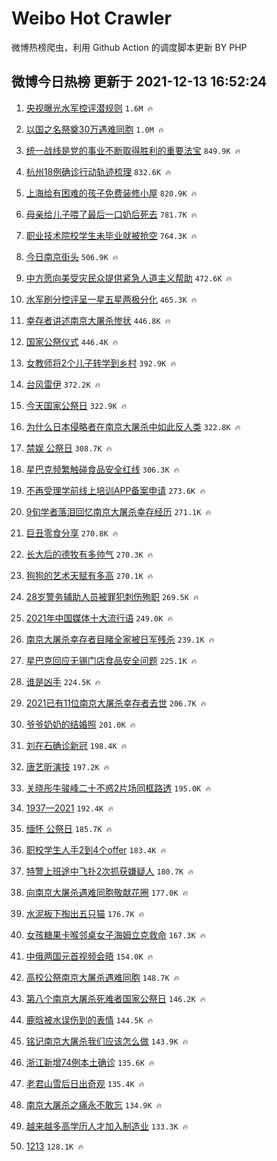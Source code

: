 # Weibo Hot Crawler 



微博热榜爬虫，利用 Github Action 的调度脚本更新 BY PHP 


## 微博今日热榜 更新于 2021-12-13 16:52:24 
1. [央视曝光水军控评潜规则](https://s.weibo.com/weibo?q=%23%E5%A4%AE%E8%A7%86%E6%9B%9D%E5%85%89%E6%B0%B4%E5%86%9B%E6%8E%A7%E8%AF%84%E6%BD%9C%E8%A7%84%E5%88%99%23&Refer=top) `1.6M 🔥` 

1. [以国之名祭奠30万遇难同胞](https://s.weibo.com/weibo?q=%23%E4%BB%A5%E5%9B%BD%E4%B9%8B%E5%90%8D%E7%A5%AD%E5%A5%A030%E4%B8%87%E9%81%87%E9%9A%BE%E5%90%8C%E8%83%9E%23&Refer=top) `1.0M 🔥` 

1. [统一战线是党的事业不断取得胜利的重要法宝](https://s.weibo.com/weibo?q=%23%E7%BB%9F%E4%B8%80%E6%88%98%E7%BA%BF%E6%98%AF%E5%85%9A%E7%9A%84%E4%BA%8B%E4%B8%9A%E4%B8%8D%E6%96%AD%E5%8F%96%E5%BE%97%E8%83%9C%E5%88%A9%E7%9A%84%E9%87%8D%E8%A6%81%E6%B3%95%E5%AE%9D%23&Refer=top) `849.9K 🔥` 

1. [杭州18例确诊行动轨迹梳理](https://s.weibo.com/weibo?q=%23%E6%9D%AD%E5%B7%9E18%E4%BE%8B%E7%A1%AE%E8%AF%8A%E8%A1%8C%E5%8A%A8%E8%BD%A8%E8%BF%B9%E6%A2%B3%E7%90%86%23&Refer=top) `832.6K 🔥` 

1. [上海给有困难的孩子免费装修小屋](https://s.weibo.com/weibo?q=%23%E4%B8%8A%E6%B5%B7%E7%BB%99%E6%9C%89%E5%9B%B0%E9%9A%BE%E7%9A%84%E5%AD%A9%E5%AD%90%E5%85%8D%E8%B4%B9%E8%A3%85%E4%BF%AE%E5%B0%8F%E5%B1%8B%23&Refer=top) `820.9K 🔥` 

1. [母亲给儿子喂了最后一口奶后死去](https://s.weibo.com/weibo?q=%23%E6%AF%8D%E4%BA%B2%E7%BB%99%E5%84%BF%E5%AD%90%E5%96%82%E4%BA%86%E6%9C%80%E5%90%8E%E4%B8%80%E5%8F%A3%E5%A5%B6%E5%90%8E%E6%AD%BB%E5%8E%BB%23&Refer=top) `781.7K 🔥` 

1. [职业技术院校学生未毕业就被抢空](https://s.weibo.com/weibo?q=%23%E8%81%8C%E4%B8%9A%E6%8A%80%E6%9C%AF%E9%99%A2%E6%A0%A1%E5%AD%A6%E7%94%9F%E6%9C%AA%E6%AF%95%E4%B8%9A%E5%B0%B1%E8%A2%AB%E6%8A%A2%E7%A9%BA%23&Refer=top) `764.3K 🔥` 

1. [今日南京街头](https://s.weibo.com/weibo?q=%23%E4%BB%8A%E6%97%A5%E5%8D%97%E4%BA%AC%E8%A1%97%E5%A4%B4%23&Refer=top) `506.9K 🔥` 

1. [中方愿向美受灾民众提供紧急人道主义帮助](https://s.weibo.com/weibo?q=%23%E4%B8%AD%E6%96%B9%E6%84%BF%E5%90%91%E7%BE%8E%E5%8F%97%E7%81%BE%E6%B0%91%E4%BC%97%E6%8F%90%E4%BE%9B%E7%B4%A7%E6%80%A5%E4%BA%BA%E9%81%93%E4%B8%BB%E4%B9%89%E5%B8%AE%E5%8A%A9%23&Refer=top) `472.6K 🔥` 

1. [水军刷分控评呈一星五星两极分化](https://s.weibo.com/weibo?q=%23%E6%B0%B4%E5%86%9B%E5%88%B7%E5%88%86%E6%8E%A7%E8%AF%84%E5%91%88%E4%B8%80%E6%98%9F%E4%BA%94%E6%98%9F%E4%B8%A4%E6%9E%81%E5%88%86%E5%8C%96%23&Refer=top) `465.3K 🔥` 

1. [幸存者讲述南京大屠杀惨状](https://s.weibo.com/weibo?q=%23%E5%B9%B8%E5%AD%98%E8%80%85%E8%AE%B2%E8%BF%B0%E5%8D%97%E4%BA%AC%E5%A4%A7%E5%B1%A0%E6%9D%80%E6%83%A8%E7%8A%B6%23&Refer=top) `446.8K 🔥` 

1. [国家公祭仪式](https://s.weibo.com/weibo?q=%23%E5%9B%BD%E5%AE%B6%E5%85%AC%E7%A5%AD%E4%BB%AA%E5%BC%8F%23&Refer=top) `446.4K 🔥` 

1. [女教师将2个儿子转学到乡村](https://s.weibo.com/weibo?q=%23%E5%A5%B3%E6%95%99%E5%B8%88%E5%B0%862%E4%B8%AA%E5%84%BF%E5%AD%90%E8%BD%AC%E5%AD%A6%E5%88%B0%E4%B9%A1%E6%9D%91%23&Refer=top) `392.9K 🔥` 

1. [台风雷伊](https://s.weibo.com/weibo?q=%E5%8F%B0%E9%A3%8E%E9%9B%B7%E4%BC%8A&Refer=top) `372.2K 🔥` 

1. [今天国家公祭日](https://s.weibo.com/weibo?q=%23%E4%BB%8A%E5%A4%A9%E5%9B%BD%E5%AE%B6%E5%85%AC%E7%A5%AD%E6%97%A5%23&Refer=top) `322.9K 🔥` 

1. [为什么日本侵略者在南京大屠杀中如此反人类](https://s.weibo.com/weibo?q=%23%E4%B8%BA%E4%BB%80%E4%B9%88%E6%97%A5%E6%9C%AC%E4%BE%B5%E7%95%A5%E8%80%85%E5%9C%A8%E5%8D%97%E4%BA%AC%E5%A4%A7%E5%B1%A0%E6%9D%80%E4%B8%AD%E5%A6%82%E6%AD%A4%E5%8F%8D%E4%BA%BA%E7%B1%BB%23&Refer=top) `322.8K 🔥` 

1. [禁娱 公祭日](https://s.weibo.com/weibo?q=%E7%A6%81%E5%A8%B1%20%E5%85%AC%E7%A5%AD%E6%97%A5&Refer=top) `308.7K 🔥` 

1. [星巴克频繁触碰食品安全红线](https://s.weibo.com/weibo?q=%23%E6%98%9F%E5%B7%B4%E5%85%8B%E9%A2%91%E7%B9%81%E8%A7%A6%E7%A2%B0%E9%A3%9F%E5%93%81%E5%AE%89%E5%85%A8%E7%BA%A2%E7%BA%BF%23&Refer=top) `306.3K 🔥` 

1. [不再受理学前线上培训APP备案申请](https://s.weibo.com/weibo?q=%23%E4%B8%8D%E5%86%8D%E5%8F%97%E7%90%86%E5%AD%A6%E5%89%8D%E7%BA%BF%E4%B8%8A%E5%9F%B9%E8%AE%ADAPP%E5%A4%87%E6%A1%88%E7%94%B3%E8%AF%B7%23&Refer=top) `273.6K 🔥` 

1. [9旬学者落泪回忆南京大屠杀幸存经历](https://s.weibo.com/weibo?q=%239%E6%97%AC%E5%AD%A6%E8%80%85%E8%90%BD%E6%B3%AA%E5%9B%9E%E5%BF%86%E5%8D%97%E4%BA%AC%E5%A4%A7%E5%B1%A0%E6%9D%80%E5%B9%B8%E5%AD%98%E7%BB%8F%E5%8E%86%23&Refer=top) `271.1K 🔥` 

1. [巨丑零食分享](https://s.weibo.com/weibo?q=%E5%B7%A8%E4%B8%91%E9%9B%B6%E9%A3%9F%E5%88%86%E4%BA%AB&Refer=top) `270.8K 🔥` 

1. [长大后的德牧有多帅气](https://s.weibo.com/weibo?q=%E9%95%BF%E5%A4%A7%E5%90%8E%E7%9A%84%E5%BE%B7%E7%89%A7%E6%9C%89%E5%A4%9A%E5%B8%85%E6%B0%94&Refer=top) `270.3K 🔥` 

1. [狗狗的艺术天赋有多高](https://s.weibo.com/weibo?q=%23%E7%8B%97%E7%8B%97%E7%9A%84%E8%89%BA%E6%9C%AF%E5%A4%A9%E8%B5%8B%E6%9C%89%E5%A4%9A%E9%AB%98%23&Refer=top) `270.1K 🔥` 

1. [28岁警务辅助人员被罪犯刺伤殉职](https://s.weibo.com/weibo?q=%2328%E5%B2%81%E8%AD%A6%E5%8A%A1%E8%BE%85%E5%8A%A9%E4%BA%BA%E5%91%98%E8%A2%AB%E7%BD%AA%E7%8A%AF%E5%88%BA%E4%BC%A4%E6%AE%89%E8%81%8C%23&Refer=top) `269.5K 🔥` 

1. [2021年中国媒体十大流行语](https://s.weibo.com/weibo?q=%232021%E5%B9%B4%E4%B8%AD%E5%9B%BD%E5%AA%92%E4%BD%93%E5%8D%81%E5%A4%A7%E6%B5%81%E8%A1%8C%E8%AF%AD%23&Refer=top) `249.0K 🔥` 

1. [南京大屠杀幸存者目睹全家被日军残杀](https://s.weibo.com/weibo?q=%23%E5%8D%97%E4%BA%AC%E5%A4%A7%E5%B1%A0%E6%9D%80%E5%B9%B8%E5%AD%98%E8%80%85%E7%9B%AE%E7%9D%B9%E5%85%A8%E5%AE%B6%E8%A2%AB%E6%97%A5%E5%86%9B%E6%AE%8B%E6%9D%80%23&Refer=top) `239.1K 🔥` 

1. [星巴克回应无锡门店食品安全问题](https://s.weibo.com/weibo?q=%23%E6%98%9F%E5%B7%B4%E5%85%8B%E5%9B%9E%E5%BA%94%E6%97%A0%E9%94%A1%E9%97%A8%E5%BA%97%E9%A3%9F%E5%93%81%E5%AE%89%E5%85%A8%E9%97%AE%E9%A2%98%23&Refer=top) `225.1K 🔥` 

1. [谁是凶手](https://s.weibo.com/weibo?q=%E8%B0%81%E6%98%AF%E5%87%B6%E6%89%8B&Refer=top) `224.5K 🔥` 

1. [2021已有11位南京大屠杀幸存者去世](https://s.weibo.com/weibo?q=%232021%E5%B7%B2%E6%9C%8911%E4%BD%8D%E5%8D%97%E4%BA%AC%E5%A4%A7%E5%B1%A0%E6%9D%80%E5%B9%B8%E5%AD%98%E8%80%85%E5%8E%BB%E4%B8%96%23&Refer=top) `206.7K 🔥` 

1. [爷爷奶奶的结婚照](https://s.weibo.com/weibo?q=%23%E7%88%B7%E7%88%B7%E5%A5%B6%E5%A5%B6%E7%9A%84%E7%BB%93%E5%A9%9A%E7%85%A7%23&Refer=top) `201.0K 🔥` 

1. [刘在石确诊新冠](https://s.weibo.com/weibo?q=%23%E5%88%98%E5%9C%A8%E7%9F%B3%E7%A1%AE%E8%AF%8A%E6%96%B0%E5%86%A0%23&Refer=top) `198.4K 🔥` 

1. [唐艺昕演技](https://s.weibo.com/weibo?q=%23%E5%94%90%E8%89%BA%E6%98%95%E6%BC%94%E6%8A%80%23&Refer=top) `197.2K 🔥` 

1. [关晓彤牛骏峰二十不惑2片场同框路透](https://s.weibo.com/weibo?q=%23%E5%85%B3%E6%99%93%E5%BD%A4%E7%89%9B%E9%AA%8F%E5%B3%B0%E4%BA%8C%E5%8D%81%E4%B8%8D%E6%83%912%E7%89%87%E5%9C%BA%E5%90%8C%E6%A1%86%E8%B7%AF%E9%80%8F%23&Refer=top) `195.0K 🔥` 

1. [1937—2021](https://s.weibo.com/weibo?q=%231937%E2%80%942021%23&Refer=top) `192.4K 🔥` 

1. [缅怀 公祭日](https://s.weibo.com/weibo?q=%E7%BC%85%E6%80%80%20%E5%85%AC%E7%A5%AD%E6%97%A5&Refer=top) `185.7K 🔥` 

1. [职校学生人手2到4个offer](https://s.weibo.com/weibo?q=%23%E8%81%8C%E6%A0%A1%E5%AD%A6%E7%94%9F%E4%BA%BA%E6%89%8B2%E5%88%B04%E4%B8%AAoffer%23&Refer=top) `183.4K 🔥` 

1. [特警上班途中飞扑2次抓获嫌疑人](https://s.weibo.com/weibo?q=%23%E7%89%B9%E8%AD%A6%E4%B8%8A%E7%8F%AD%E9%80%94%E4%B8%AD%E9%A3%9E%E6%89%912%E6%AC%A1%E6%8A%93%E8%8E%B7%E5%AB%8C%E7%96%91%E4%BA%BA%23&Refer=top) `180.7K 🔥` 

1. [向南京大屠杀遇难同胞敬献花圈](https://s.weibo.com/weibo?q=%23%E5%90%91%E5%8D%97%E4%BA%AC%E5%A4%A7%E5%B1%A0%E6%9D%80%E9%81%87%E9%9A%BE%E5%90%8C%E8%83%9E%E6%95%AC%E7%8C%AE%E8%8A%B1%E5%9C%88%23&Refer=top) `177.0K 🔥` 

1. [水泥板下掏出五只猫](https://s.weibo.com/weibo?q=%23%E6%B0%B4%E6%B3%A5%E6%9D%BF%E4%B8%8B%E6%8E%8F%E5%87%BA%E4%BA%94%E5%8F%AA%E7%8C%AB%23&Refer=top) `176.7K 🔥` 

1. [女孩糖果卡喉邻桌女子海姆立克救命](https://s.weibo.com/weibo?q=%23%E5%A5%B3%E5%AD%A9%E7%B3%96%E6%9E%9C%E5%8D%A1%E5%96%89%E9%82%BB%E6%A1%8C%E5%A5%B3%E5%AD%90%E6%B5%B7%E5%A7%86%E7%AB%8B%E5%85%8B%E6%95%91%E5%91%BD%23&Refer=top) `167.3K 🔥` 

1. [中俄两国元首视频会晤](https://s.weibo.com/weibo?q=%23%E4%B8%AD%E4%BF%84%E4%B8%A4%E5%9B%BD%E5%85%83%E9%A6%96%E8%A7%86%E9%A2%91%E4%BC%9A%E6%99%A4%23&Refer=top) `154.0K 🔥` 

1. [高校公祭南京大屠杀遇难同胞](https://s.weibo.com/weibo?q=%23%E9%AB%98%E6%A0%A1%E5%85%AC%E7%A5%AD%E5%8D%97%E4%BA%AC%E5%A4%A7%E5%B1%A0%E6%9D%80%E9%81%87%E9%9A%BE%E5%90%8C%E8%83%9E%23&Refer=top) `148.7K 🔥` 

1. [第八个南京大屠杀死难者国家公祭日](https://s.weibo.com/weibo?q=%23%E7%AC%AC%E5%85%AB%E4%B8%AA%E5%8D%97%E4%BA%AC%E5%A4%A7%E5%B1%A0%E6%9D%80%E6%AD%BB%E9%9A%BE%E8%80%85%E5%9B%BD%E5%AE%B6%E5%85%AC%E7%A5%AD%E6%97%A5%23&Refer=top) `146.2K 🔥` 

1. [鹿晗被水误伤到的表情](https://s.weibo.com/weibo?q=%23%E9%B9%BF%E6%99%97%E8%A2%AB%E6%B0%B4%E8%AF%AF%E4%BC%A4%E5%88%B0%E7%9A%84%E8%A1%A8%E6%83%85%23&Refer=top) `144.5K 🔥` 

1. [铭记南京大屠杀我们应该怎么做](https://s.weibo.com/weibo?q=%23%E9%93%AD%E8%AE%B0%E5%8D%97%E4%BA%AC%E5%A4%A7%E5%B1%A0%E6%9D%80%E6%88%91%E4%BB%AC%E5%BA%94%E8%AF%A5%E6%80%8E%E4%B9%88%E5%81%9A%23&Refer=top) `143.9K 🔥` 

1. [浙江新增74例本土确诊](https://s.weibo.com/weibo?q=%23%E6%B5%99%E6%B1%9F%E6%96%B0%E5%A2%9E74%E4%BE%8B%E6%9C%AC%E5%9C%9F%E7%A1%AE%E8%AF%8A%23&Refer=top) `135.6K 🔥` 

1. [老君山雪后日出奇观](https://s.weibo.com/weibo?q=%23%E8%80%81%E5%90%9B%E5%B1%B1%E9%9B%AA%E5%90%8E%E6%97%A5%E5%87%BA%E5%A5%87%E8%A7%82%23&Refer=top) `135.4K 🔥` 

1. [南京大屠杀之痛永不敢忘](https://s.weibo.com/weibo?q=%23%E5%8D%97%E4%BA%AC%E5%A4%A7%E5%B1%A0%E6%9D%80%E4%B9%8B%E7%97%9B%E6%B0%B8%E4%B8%8D%E6%95%A2%E5%BF%98%23&Refer=top) `134.9K 🔥` 

1. [越来越多高学历人才加入制造业](https://s.weibo.com/weibo?q=%23%E8%B6%8A%E6%9D%A5%E8%B6%8A%E5%A4%9A%E9%AB%98%E5%AD%A6%E5%8E%86%E4%BA%BA%E6%89%8D%E5%8A%A0%E5%85%A5%E5%88%B6%E9%80%A0%E4%B8%9A%23&Refer=top) `133.3K 🔥` 

1. [1213](https://s.weibo.com/weibo?q=1213&Refer=top) `128.1K 🔥` 

